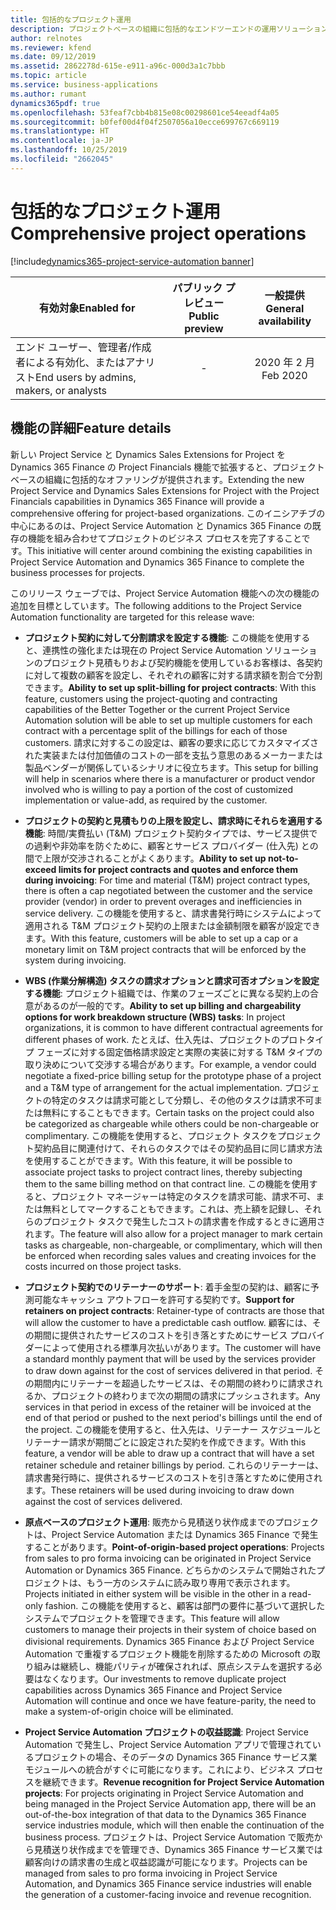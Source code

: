 ```yaml
---
title: 包括的なプロジェクト運用
description: プロジェクトベースの組織に包括的なエンドツーエンドの運用ソリューションを提供する新しいイニシアチブ。
author: relnotes
ms.reviewer: kfend
ms.date: 09/12/2019
ms.assetid: 2862278d-615e-e911-a96c-000d3a1c7bbb
ms.topic: article
ms.service: business-applications
ms.author: rumant
dynamics365pdf: true
ms.openlocfilehash: 53feaf7cbb4b815e08c00298601ce54eeadf4a05
ms.sourcegitcommit: b0fef00d4f04f2507056a10ecce699767c669119
ms.translationtype: HT
ms.contentlocale: ja-JP
ms.lasthandoff: 10/25/2019
ms.locfileid: "2662045"
---
```

# <a name="comprehensive-project-operations"></a><span data-ttu-id="cca68-103">包括的なプロジェクト運用</span><span class="sxs-lookup"><span data-stu-id="cca68-103">Comprehensive project operations</span></span>
[!include[dynamics365-project-service-automation banner](../includes/dynamics365-project-service-automation.md)]

| <span data-ttu-id="cca68-104">有効対象</span><span class="sxs-lookup"><span data-stu-id="cca68-104">Enabled for</span></span>    |  <span data-ttu-id="cca68-105">パブリック プレビュー</span><span class="sxs-lookup"><span data-stu-id="cca68-105">Public preview</span></span> | <span data-ttu-id="cca68-106">一般提供</span><span class="sxs-lookup"><span data-stu-id="cca68-106">General availability</span></span> | 
| ---------- | :----------: |:----------: |
|<span data-ttu-id="cca68-107">エンド ユーザー、管理者/作成者による有効化、またはアナリスト</span><span class="sxs-lookup"><span data-stu-id="cca68-107">End users by admins, makers, or analysts</span></span>|-| <span data-ttu-id="cca68-108">2020 年 2 月</span><span class="sxs-lookup"><span data-stu-id="cca68-108">Feb 2020</span></span>|






## <a name="feature-details"></a><span data-ttu-id="cca68-109">機能の詳細</span><span class="sxs-lookup"><span data-stu-id="cca68-109">Feature details</span></span>
<!--feature detail start -->
<span data-ttu-id="cca68-110">新しい Project Service と Dynamics Sales Extensions for Project を Dynamics 365 Finance の Project Financials 機能で拡張すると、プロジェクトベースの組織に包括的なオファリングが提供されます。</span><span class="sxs-lookup"><span data-stu-id="cca68-110">Extending the new Project Service and Dynamics Sales Extensions for Project with the Project Financials capabilities in Dynamics 365 Finance will provide a comprehensive offering for project-based organizations.</span></span> <span data-ttu-id="cca68-111">このイニシアチブの中心にあるのは、Project Service Automation と Dynamics 365 Finance の既存の機能を組み合わせてプロジェクトのビジネス プロセスを完了することです。</span><span class="sxs-lookup"><span data-stu-id="cca68-111">This initiative will center around combining the existing capabilities in Project Service Automation and Dynamics 365 Finance to complete the business processes for projects.</span></span>

<span data-ttu-id="cca68-112">このリリース ウェーブでは、Project Service Automation 機能への次の機能の追加を目標としています。</span><span class="sxs-lookup"><span data-stu-id="cca68-112">The following additions to the Project Service Automation functionality are targeted for this release wave:</span></span>

- <span data-ttu-id="cca68-113">**プロジェクト契約に対して分割請求を設定する機能**: この機能を使用すると、連携性の強化または現在の Project Service Automation ソリューションのプロジェクト見積もりおよび契約機能を使用しているお客様は、各契約に対して複数の顧客を設定し、それぞれの顧客に対する請求額を割合で分割できます。</span><span class="sxs-lookup"><span data-stu-id="cca68-113">**Ability to set up split-billing for project contracts**: With this feature, customers using the project-quoting and contracting capabilities of the Better Together or the current Project Service Automation solution will be able to set up multiple customers for each contract with a percentage split of the billings for each of those customers.</span></span> <span data-ttu-id="cca68-114">請求に対するこの設定は、顧客の要求に応じてカスタマイズされた実装または付加価値のコストの一部を支払う意思のあるメーカーまたは製品ベンダーが関係しているシナリオに役立ちます。</span><span class="sxs-lookup"><span data-stu-id="cca68-114">This setup for billing will help in scenarios where there is a manufacturer or product vendor involved who is willing to pay a portion of the cost of customized implementation or value-add, as required by the customer.</span></span>

- <span data-ttu-id="cca68-115">**プロジェクトの契約と見積もりの上限を設定し、請求時にそれらを適用する機能**: 時間/実費払い (T&M) プロジェクト契約タイプでは、サービス提供での過剰や非効率を防ぐために、顧客とサービス プロバイダー (仕入先) との間で上限が交渉されることがよくあります。</span><span class="sxs-lookup"><span data-stu-id="cca68-115">**Ability to set up not-to-exceed limits for project contracts and quotes and enforce them during invoicing**: For time and material (T&M) project contract types, there is often a cap negotiated between the customer and the service provider (vendor) in order to prevent overages and inefficiencies in service delivery.</span></span> <span data-ttu-id="cca68-116">この機能を使用すると、請求書発行時にシステムによって適用される T&M プロジェクト契約の上限または金額制限を顧客が設定できます。</span><span class="sxs-lookup"><span data-stu-id="cca68-116">With this feature, customers will be able to set up a cap or a monetary limit on T&M project contracts that will be enforced by the system during invoicing.</span></span>

- <span data-ttu-id="cca68-117">**WBS (作業分解構造) タスクの請求オプションと請求可否オプションを設定する機能**: プロジェクト組織では、作業のフェーズごとに異なる契約上の合意があるのが一般的です。</span><span class="sxs-lookup"><span data-stu-id="cca68-117">**Ability to set up billing and chargeability options for work breakdown structure (WBS) tasks**: In project organizations, it is common to have different contractual agreements for different phases of work.</span></span> <span data-ttu-id="cca68-118">たとえば、仕入先は、プロジェクトのプロトタイプ フェーズに対する固定価格請求設定と実際の実装に対する T&M タイプの取り決めについて交渉する場合があります。</span><span class="sxs-lookup"><span data-stu-id="cca68-118">For example, a vendor could negotiate a fixed-price billing setup for the prototype phase of a project and a T&M type of arrangement for the actual implementation.</span></span> <span data-ttu-id="cca68-119">プロジェクトの特定のタスクは請求可能として分類し、その他のタスクは請求不可または無料にすることもできます。</span><span class="sxs-lookup"><span data-stu-id="cca68-119">Certain tasks on the project could also be categorized as chargeable while others could be non-chargeable or complimentary.</span></span> <span data-ttu-id="cca68-120">この機能を使用すると、プロジェクト タスクをプロジェクト契約品目に関連付けて、それらのタスクではその契約品目に同じ請求方法を使用することができます。</span><span class="sxs-lookup"><span data-stu-id="cca68-120">With this feature, it will be possible to associate project tasks to project contract lines, thereby subjecting them to the same billing method on that contract line.</span></span> <span data-ttu-id="cca68-121">この機能を使用すると、プロジェクト マネージャーは特定のタスクを請求可能、請求不可、または無料としてマークすることもできます。これは、売上額を記録し、それらのプロジェクト タスクで発生したコストの請求書を作成するときに適用されます。</span><span class="sxs-lookup"><span data-stu-id="cca68-121">The feature will also allow for a project manager to mark certain tasks as chargeable, non-chargeable, or complimentary, which will then be enforced when recording sales values and creating invoices for the costs incurred on those project tasks.</span></span>

- <span data-ttu-id="cca68-122">**プロジェクト契約でのリテーナーのサポート**: 着手金型の契約は、顧客に予測可能なキャッシュ アウトフローを許可する契約です。</span><span class="sxs-lookup"><span data-stu-id="cca68-122">**Support for retainers on project contracts**: Retainer-type of contracts are those that will allow the customer to have a predictable cash outflow.</span></span> <span data-ttu-id="cca68-123">顧客には、その期間に提供されたサービスのコストを引き落とすためにサービス プロバイダーによって使用される標準月次払いがあります。</span><span class="sxs-lookup"><span data-stu-id="cca68-123">The customer will have a standard monthly payment that will be used by the services provider to draw down against for the cost of services delivered in that period.</span></span> <span data-ttu-id="cca68-124">その期間内にリテーナーを超過したサービスは、その期間の終わりに請求されるか、プロジェクトの終わりまで次の期間の請求にプッシュされます。</span><span class="sxs-lookup"><span data-stu-id="cca68-124">Any services in that period in excess of the retainer will be invoiced at the end of that period or pushed to the next period's billings until the end of the project.</span></span> <span data-ttu-id="cca68-125">この機能を使用すると、仕入先は、リテーナー スケジュールとリテーナー請求が期間ごとに設定された契約を作成できます。</span><span class="sxs-lookup"><span data-stu-id="cca68-125">With this feature, a vendor will be able to draw up a contract that will have a set retainer schedule and retainer billings by period.</span></span> <span data-ttu-id="cca68-126">これらのリテーナーは、請求書発行時に、提供されるサービスのコストを引き落とすために使用されます。</span><span class="sxs-lookup"><span data-stu-id="cca68-126">These retainers will be used during invoicing to draw down against the cost of services delivered.</span></span>

- <span data-ttu-id="cca68-127">**原点ベースのプロジェクト運用**: 販売から見積送り状作成までのプロジェクトは、Project Service Automation または Dynamics 365 Finance で発生することがあります。</span><span class="sxs-lookup"><span data-stu-id="cca68-127">**Point-of-origin-based project operations**: Projects from sales to pro forma invoicing can be originated in Project Service Automation or Dynamics 365 Finance.</span></span> <span data-ttu-id="cca68-128">どちらかのシステムで開始されたプロジェクトは、もう一方のシステムに読み取り専用で表示されます。</span><span class="sxs-lookup"><span data-stu-id="cca68-128">Projects initiated in either system will be visible in the other in a read-only fashion.</span></span> <span data-ttu-id="cca68-129">この機能を使用すると、顧客は部門の要件に基づいて選択したシステムでプロジェクトを管理できます。</span><span class="sxs-lookup"><span data-stu-id="cca68-129">This feature will allow customers to manage their projects in their system of choice based on divisional requirements.</span></span> <span data-ttu-id="cca68-130">Dynamics 365 Finance および Project Service Automation で重複するプロジェクト機能を削除するための Microsoft の取り組みは継続し、機能パリティが確保されれば、原点システムを選択する必要はなくなります。</span><span class="sxs-lookup"><span data-stu-id="cca68-130">Our investments to remove duplicate project capabilities across Dynamics 365 Finance and Project Service Automation will continue and once we have feature-parity, the need to make a system-of-origin choice will be eliminated.</span></span>

- <span data-ttu-id="cca68-131">**Project Service Automation プロジェクトの収益認識**: Project Service Automation で発生し、Project Service Automation アプリで管理されているプロジェクトの場合、そのデータの Dynamics 365 Finance サービス業モジュールへの統合がすぐに可能になります。これにより、ビジネス プロセスを継続できます。</span><span class="sxs-lookup"><span data-stu-id="cca68-131">**Revenue recognition for Project Service Automation projects**: For projects originating in Project Service Automation and being managed in the Project Service Automation app, there will be an out-of-the-box integration of that data to the Dynamics 365 Finance service industries module, which will then enable the continuation of the business process.</span></span> <span data-ttu-id="cca68-132">プロジェクトは、Project Service Automation で販売から見積送り状作成までを管理でき、Dynamics 365 Finance サービス業では顧客向けの請求書の生成と収益認識が可能になります。</span><span class="sxs-lookup"><span data-stu-id="cca68-132">Projects can be managed from sales to pro forma invoicing in Project Service Automation, and Dynamics 365 Finance service industries will enable the generation of a customer-facing invoice and revenue recognition.</span></span>
<!--feature detail end -->









